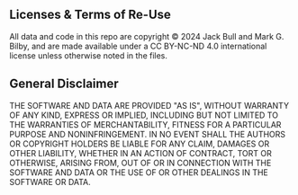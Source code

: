 ## Licenses & Terms of Re-Use

All data and code in this repo are copyright © 2024 Jack Bull and Mark G. Bilby, and are made available under a CC BY-NC-ND 4.0 international license unless otherwise noted in the files. 

## General Disclaimer

THE SOFTWARE AND DATA ARE PROVIDED "AS IS", WITHOUT WARRANTY OF ANY KIND, EXPRESS OR IMPLIED, INCLUDING BUT NOT LIMITED TO THE WARRANTIES OF MERCHANTABILITY, FITNESS FOR A PARTICULAR PURPOSE AND NONINFRINGEMENT. IN NO EVENT SHALL THE AUTHORS OR COPYRIGHT HOLDERS BE LIABLE FOR ANY CLAIM, DAMAGES OR OTHER LIABILITY, WHETHER IN AN ACTION OF CONTRACT, TORT OR OTHERWISE, ARISING FROM, OUT OF OR IN CONNECTION WITH THE SOFTWARE AND DATA OR THE USE OF OR OTHER DEALINGS IN THE SOFTWARE OR DATA.
